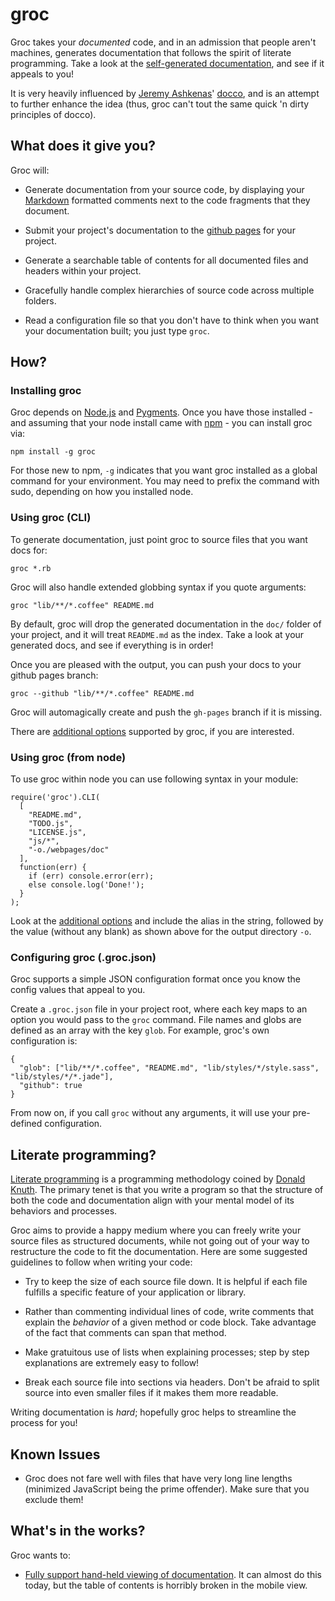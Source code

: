 # groc

Groc takes your _documented_ code, and in an admission that people aren't machines, generates
documentation that follows the spirit of literate programming.  Take a look at the
[self-generated documentation](http://nevir.github.com/groc/), and see if it appeals to you!

It is very heavily influenced by [Jeremy Ashkenas](https://github.com/jashkenas)'
[docco](http://jashkenas.github.com/docco/), and is an attempt to further enhance the idea (thus,
groc can't tout the same quick 'n dirty principles of docco).


## What does it give you?

Groc will:

* Generate documentation from your source code, by displaying your
  [Markdown](http://daringfireball.net/projects/markdown/) formatted comments next to the code
  fragments that they document.

* Submit your project's documentation to the [github pages](http://pages.github.com/) for your
  project.

* Generate a searchable table of contents for all documented files and headers within your project.

* Gracefully handle complex hierarchies of source code across multiple folders.

* Read a configuration file so that you don't have to think when you want your documentation built;
  you just type `groc`.


## How?

### Installing groc

Groc depends on [Node.js](http://nodejs.org/) and [Pygments](http://pygments.org/).  Once you have
those installed - and assuming that your node install came with [npm](http://npmjs.org/) - you can
install groc via:

    npm install -g groc

For those new to npm, `-g` indicates that you want groc installed as a global command for your
environment.  You may need to prefix the command with sudo, depending on how you installed node.


### Using groc (CLI)

To generate documentation, just point groc to source files that you want docs for:

    groc *.rb

Groc will also handle extended globbing syntax if you quote arguments:

    groc "lib/**/*.coffee" README.md

By default, groc will drop the generated documentation in the `doc/` folder of your project, and it
will treat `README.md` as the index.  Take a look at your generated docs, and see if everything is
in order!

Once you are pleased with the output, you can push your docs to your github pages branch:

    groc --github "lib/**/*.coffee" README.md

Groc will automagically create and push the `gh-pages` branch if it is missing.

There are [additional options](http://nevir.github.com/groc/cli.html#cli-options) supported by
groc, if you are interested.


### Using groc (from node)

To use groc within node you can use following syntax in your module:

    require('groc').CLI(
      [
        "README.md",
        "TODO.js",
        "LICENSE.js",
        "js/*",
        "-o./webpages/doc"
      ],
      function(err) {
        if (err) console.error(err);
        else console.log('Done!');
      }
    );

Look at the [additional options](http://nevir.github.com/groc/cli.html#cli-options) and include
the alias in the string, followed by the value (without any blank) as shown above for
the output directory `-o`.


### Configuring groc (.groc.json)

Groc supports a simple JSON configuration format once you know the config values that appeal to you.

Create a `.groc.json` file in your project root, where each key maps to an option you would pass to
the `groc` command.  File names and globs are defined as an array with the key `glob`.  For
example, groc's own configuration is:

    {
      "glob": ["lib/**/*.coffee", "README.md", "lib/styles/*/style.sass", "lib/styles/*/*.jade"],
      "github": true
    }

From now on, if you call `groc` without any arguments, it will use your pre-defined configuration.


## Literate programming?

[Literate programming](http://en.wikipedia.org/wiki/Literate_programming) is a programming
methodology coined by [Donald Knuth](http://en.wikipedia.org/wiki/Donald_Knuth).  The primary tenet
is that you write a program so that the structure of both the code and documentation align with
your mental model of its behaviors and processes.

Groc aims to provide a happy medium where you can freely write your source files as structured
documents, while not going out of your way to restructure the code to fit the documentation.
Here are some suggested guidelines to follow when writing your code:

* Try to keep the size of each source file down.  It is helpful if each file fulfills a specific
  feature of your application or library.

* Rather than commenting individual lines of code, write comments that explain the _behavior_ of a
  given method or code block.  Take advantage of the fact that comments can span that method.

* Make gratuitous use of lists when explaining processes; step by step explanations are extremely
  easy to follow!

* Break each source file into sections via headers.  Don't be afraid to split source into even
  smaller files if it makes them more readable.

Writing documentation is _hard_; hopefully groc helps to streamline the process for you!


## Known Issues

* Groc does not fare well with files that have very long line lengths (minimized
  JavaScript being the prime offender).  Make sure that you exclude them!


## What's in the works?

Groc wants to:

* [Fully support hand-held viewing of documentation](https://github.com/nevir/groc/issues/1).  It
  can almost do this today, but the table of contents is horribly broken in the mobile view.
